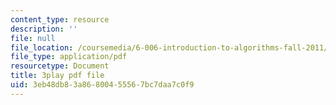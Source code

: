 ```yaml
---
content_type: resource
description: ''
file: null
file_location: /coursemedia/6-006-introduction-to-algorithms-fall-2011/3eb48db83a86800455567bc7daa7c0f9_OQ5jsbhAv_M.pdf
file_type: application/pdf
resourcetype: Document
title: 3play pdf file
uid: 3eb48db8-3a86-8004-5556-7bc7daa7c0f9
---
```

